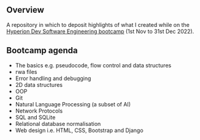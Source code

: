 Overview
-
A repository in which to deposit highlights of what I created while on the <a href = "https://www.hyperiondev.com/bootcamps/software-engineering/ ">Hyperion Dev Software Engineering bootcamp</a> (1st Nov to 31st Dec 2022).

Bootcamp agenda
- 
- The basics e.g. pseudocode, flow control and data structures
- rwa files
- Error handling and debugging
- 2D data structures
- OOP
- Git
- Natural Language Processing (a subset of AI)
- Network Protocols
- SQL and SQLite
- Relational database normalisation
- Web design i.e. HTML, CSS, Bootstrap and Django
